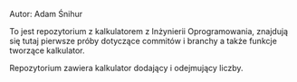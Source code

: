 Autor: Adam Śnihur

To jest repozytorium z kalkulatorem z Inżynierii Oprogramowania,
znajdują się tutaj pierwsze próby dotyczące commitów i branchy a także funkcje tworzące kalkulator.

Repozytorium zawiera kalkulator dodający i odejmujący liczby.
